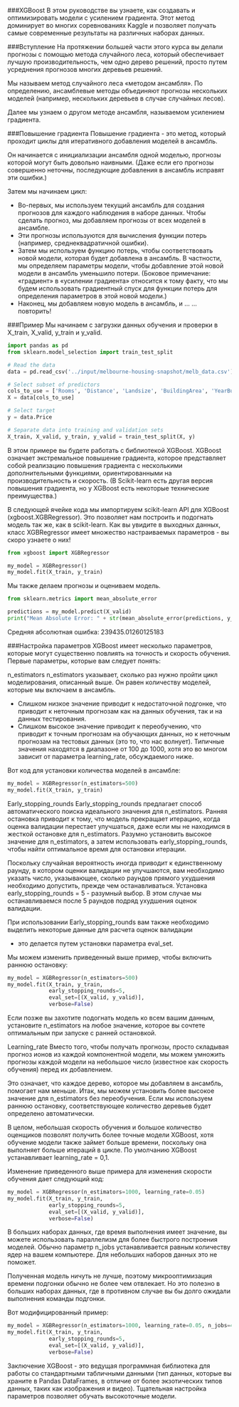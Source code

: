 ###XGBoost
В этом руководстве вы узнаете, как создавать и оптимизировать модели с усилением градиента. Этот метод доминирует 
во многих соревнованиях Kaggle и позволяет получать самые современные результаты на различных наборах данных.

###Вступление
На протяжении большей части этого курса вы делали прогнозы с помощью метода случайного леса, который обеспечивает 
лучшую производительность, чем одно дерево решений, просто путем усреднения прогнозов многих деревьев решений.

Мы называем метод случайного леса «методом ансамбля». По определению, ансамблевые методы объединяют прогнозы 
нескольких моделей (например, нескольких деревьев в случае случайных лесов).

Далее мы узнаем о другом методе ансамбля, называемом усилением градиента.

###Повышение градиента
Повышение градиента - это метод, который проходит циклы для итеративного добавления моделей в ансамбль.

Он начинается с инициализации ансамбля одной моделью, прогнозы которой могут быть довольно наивными. (Даже если его прогнозы совершенно неточны, последующие добавления в ансамбль исправят эти ошибки.)

Затем мы начинаем цикл:

- Во-первых, мы используем текущий ансамбль для создания прогнозов для каждого наблюдения в наборе данных. Чтобы 
сделать прогноз, мы добавляем прогнозы от всех моделей в ансамбле.
- Эти прогнозы используются для вычисления функции потерь (например, среднеквадратичной ошибки).
- Затем мы используем функцию потерь, чтобы соответствовать новой модели, которая будет добавлена ​​в ансамбль. В 
  частности, мы определяем параметры модели, чтобы добавление этой новой модели в ансамбль уменьшило потери. (Боковое примечание: «градиент» в «усилении градиента» относится к тому факту, что мы будем использовать градиентный спуск для функции потерь для определения параметров в этой новой модели.)
- Наконец, мы добавляем новую модель в ансамбль, и ...
... повторить!


###Пример
Мы начинаем с загрузки данных обучения и проверки в X_train, X_valid, y_train и y_valid.
```python
import pandas as pd
from sklearn.model_selection import train_test_split

# Read the data
data = pd.read_csv('../input/melbourne-housing-snapshot/melb_data.csv')

# Select subset of predictors
cols_to_use = ['Rooms', 'Distance', 'Landsize', 'BuildingArea', 'YearBuilt']
X = data[cols_to_use]

# Select target
y = data.Price

# Separate data into training and validation sets
X_train, X_valid, y_train, y_valid = train_test_split(X, y)
```
В этом примере вы будете работать с библиотекой XGBoost. XGBoost означает экстремальное повышение градиента, 
которое  представляет собой реализацию повышения градиента с несколькими дополнительными функциями, ориентированными 
на  производительность и скорость. (В Scikit-learn есть другая версия повышения градиента, но у XGBoost есть 
некоторые технические преимущества.)

В  следующей ячейке кода мы импортируем scikit-learn API для XGBoost (xgboost.XGBRegressor). Это позволяет нам 
построить  и подогнать модель так же, как в scikit-learn. Как вы увидите в выходных данных, класс XGBRegressor имеет 
множество настраиваемых параметров - вы скоро узнаете о них!

```python
from xgboost import XGBRegressor

my_model = XGBRegressor()
my_model.fit(X_train, y_train)
```


Мы также делаем прогнозы и оцениваем модель.

```python
from sklearn.metrics import mean_absolute_error

predictions = my_model.predict(X_valid)
print("Mean Absolute Error: " + str(mean_absolute_error(predictions, y_valid)))
```
Средняя абсолютная ошибка: 239435.01260125183

###Настройка параметров
XGBoost имеет несколько параметров, которые могут существенно повлиять на точность и скорость обучения. Первые 
параметры, которые вам следует понять:

n_estimators
n_estimators указывает, сколько раз нужно пройти цикл моделирования, описанный выше. Он равен количеству моделей, которые мы включаем в ансамбль.

- Слишком низкое значение приводит к недостаточной подгонке, что приводит к неточным прогнозам как на данных обучения,
так и на данных тестирования.
- Слишком высокое значение приводит к переобучению, что приводит к точным прогнозам на обучающих данных, но к 
  неточным прогнозам на тестовых данных (это то, что нас волнует).
Типичные значения находятся в диапазоне от 100 до 1000, хотя это во многом зависит от параметра learning_rate, 
  обсуждаемого ниже.

Вот код для установки количества моделей в ансамбле:

```python
my_model = XGBRegressor(n_estimators=500)
my_model.fit(X_train, y_train)
```

Early_stopping_rounds
Early_stopping_rounds предлагает способ автоматического поиска идеального значения для n_estimators. Ранняя 
остановка приводит к тому, что модель прекращает итерацию, когда оценка валидации перестает улучшаться, даже если 
мы не находимся в жесткой  остановке для n_estimators. Разумно установить высокое значение для n_estimators, а затем 
использовать early_stopping_rounds, чтобы найти оптимальное время для остановки итерации.

Поскольку случайная вероятность  иногда приводит к единственному раунду, в котором оценки валидации не улучшаются, 
вам необходимо указать число,  указывающее, сколько раундов прямого ухудшения необходимо допустить, прежде чем 
останавливаться. Установка  early_stopping_rounds = 5 - разумный выбор. В этом случае мы останавливаемся после 5 
раундов подряд ухудшения оценок валидации.

При использовании  Early_stopping_rounds вам также необходимо выделить некоторые данные для расчета оценок валидации 
- это делается путем установки параметра eval_set.

Мы можем изменить  приведенный выше пример, чтобы включить раннюю остановку:

```python
my_model = XGBRegressor(n_estimators=500)
my_model.fit(X_train, y_train, 
             early_stopping_rounds=5, 
             eval_set=[(X_valid, y_valid)],
             verbose=False)
```
Если позже вы захотите подогнать модель ко всем вашим данным, установите n_estimators на любое значение, которое вы 
сочтете оптимальным при запуске с ранней остановкой.

Learning_rate
Вместо того, чтобы получать прогнозы, просто складывая прогноз ионов из каждой компонентной модели, мы можем 
умножить прогнозы каждой модели на небольшое число (известное как скорость обучения) перед их добавлением.

Это означает, что каждое дерево, которое мы добавляем в ансамбль, помогает нам меньше. Итак, мы можем установить 
более высокое значение для n_estimators без переобучения. Если мы используем раннюю остановку, соответствующее 
количество деревьев будет определено автоматически.

В целом, небольшая скорость обучения и большое количество оценщиков позволят получить более точные модели XGBoost, 
хотя обучение модели также займет больше времени, поскольку она выполняет больше итераций в цикле. По умолчанию 
XGBoost устанавливает learning_rate = 0,1.

Изменение приведенного выше примера для изменения скорости обучения дает следующий код:

```python
my_model = XGBRegressor(n_estimators=1000, learning_rate=0.05)
my_model.fit(X_train, y_train, 
             early_stopping_rounds=5, 
             eval_set=[(X_valid, y_valid)], 
             verbose=False)
```
В больших наборах данных, где время выполнения имеет значение, вы можете использовать параллелизм для более 
быстрого построения моделей. Обычно параметр n_jobs устанавливается равным количеству ядер на вашем компьютере. Для 
небольших наборов данных это не поможет.

Полученная модель ничуть не лучше, поэтому микрооптимизация времени подгонки обычно не более чем отвлекает. Но это 
полезно в больших наборах данных, где в противном случае вы бы долго ожидали выполнения команды подгонки.

Вот модифицированный пример:

```python
my_model = XGBRegressor(n_estimators=1000, learning_rate=0.05, n_jobs=4)
my_model.fit(X_train, y_train, 
             early_stopping_rounds=5, 
             eval_set=[(X_valid, y_valid)], 
             verbose=False)
```
Заключение
XGBoost - это ведущая  программная библиотека для работы со стандартными табличными данными (тип данных, которые вы 
храните в Pandas DataFrames,  в отличие от более экзотических типов данных, таких как изображения и видео). 
Тщательная настройка параметров позволяет обучать высокоточные модели. 




























